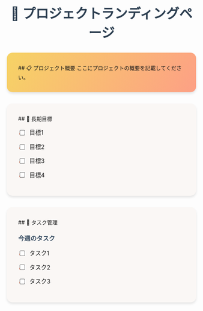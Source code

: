 # 🎨 プロジェクトランディングページ

<div style="background: linear-gradient(120deg, #f6d365 0%, #fda085 100%); padding: 30px; border-radius: 15px; margin-bottom: 30px; box-shadow: 0 4px 6px rgba(0,0,0,0.1);">
## 📋 プロジェクト概要
ここにプロジェクトの概要を記載してください。
</div>

<div style="background: #faf7f5; padding: 30px; border-radius: 15px; margin-bottom: 30px; box-shadow: 0 4px 6px rgba(0,0,0,0.1);">
## 🎯 長期目標

- [ ] 目標1

- [ ] 目標2

- [ ] 目標3

- [ ] 目標4
</div>

<div style="background: #faf7f5; padding: 30px; border-radius: 15px; box-shadow: 0 4px 6px rgba(0,0,0,0.1);">
## 📝 タスク管理

### 今週のタスク

- [ ] タスク1

- [ ] タスク2

- [ ] タスク3
</div>

<style>
/* カスタムスタイル */
h1 {
    color: #2c3e50;
    text-align: center;
    font-size: 2.5em;
    margin-bottom: 30px;
}

h2 {
    color: #34495e;
    border-bottom: 2px solid #fda085;
    padding-bottom: 10px;
    margin-top: 0;
}

h3 {
    color: #34495e;
    margin-top: 20px;
}

ul {
    list-style-type: none;
    padding-left: 0;
}

li {
    margin: 15px 0;
    padding-left: 30px;
    position: relative;
    font-size: 1.1em;
}

li:before {
    content: "•";
    color: #fda085;
    position: absolute;
    left: 0;
    font-size: 1.5em;
}

input[type="checkbox"] {
    margin-right: 10px;
    transform: scale(1.2);
}
</style> 